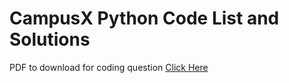 # CampusX Python Code List and Solutions


PDF to download for coding question [Click Here](https://github.com/RushabhShahPrograms/SDE_Sheets_Python/blob/main/CampusX/100%20Python%20Practice%20Problems.pdf)
